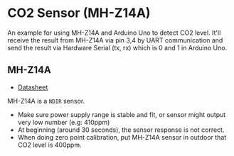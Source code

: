 # CO2 Sensor (MH-Z14A)

An example for using MH-Z14A and Arduino Uno to detect CO2 level.
It'll receive the result from MH-Z14A via pin 3,4 by UART communication and send the result via Hardware Serial (tx, rx) which is 0 and 1 in Arduino Uno.

## MH-Z14A

- [Datasheet](./mh-z14a.pdf)

MH-Z14A is a `NDIR` sensor.

* Make sure power supply range is stable and fit, or sensor might output very low number (e.g: 410ppm) 
* At beginning (around 30 seconds), the sensor response is not correct.
* When doing zero point calibration, put MH-Z14A sensor in outdoor that CO2 level is 400ppm.